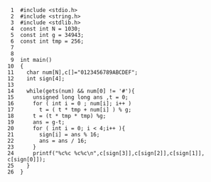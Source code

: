      1	#include <stdio.h>
     2	#include <string.h>
     3	#include <stdlib.h>
     4	const int N = 1030;
     5	const int g = 34943;
     6	const int tmp = 256;
     7	
     8	
     9	int main()
    10	{
    11	  char num[N],c[]="0123456789ABCDEF";
    12	  int sign[4];
    13	
    14	  while(gets(num) && num[0] != '#'){
    15		unsigned long long ans ,t = 0;
    16		for ( int i = 0 ; num[i]; i++ )
    17		  t = ( t * tmp + num[i] ) % g;
    18		t = (t * tmp * tmp) %g;
    19		ans = g-t;
    20		for ( int i = 0; i < 4;i++ ){
    21		  sign[i] = ans % 16;
    22		  ans = ans / 16;
    23		}
    24		printf("%c%c %c%c\n",c[sign[3]],c[sign[2]],c[sign[1]], c[sign[0]]);
    25	  }
    26	}
